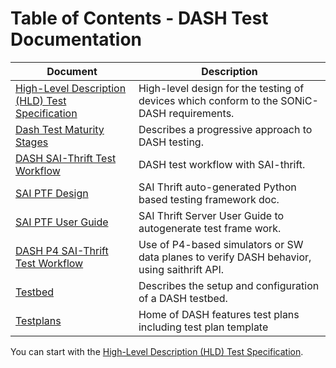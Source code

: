 # Table of Contents - DASH Test Documentation

| Document | Description |
|----------|-------------|
| [High-Level Description (HLD) Test Specification](dash-test-HLD.md) | High-level design for the testing of devices which conform to the SONiC-DASH requirements.|  
| [Dash Test Maturity Stages](dash-test-maturity-stages.md) | Describes a progressive approach to DASH testing.|  
| [DASH SAI-Thrift Test Workflow](dash-test-workflow-saithrift.md) | DASH test workflow with SAI-thrift. |
| [SAI PTF Design](https://github.com/reshmaintel/SAI/blob/dash-ptf/doc/SAI-Proposal-SAI-PTF.md) | SAI Thrift auto-generated Python based testing framework doc. |
| [SAI PTF User Guide](https://github.com/opencomputeproject/SAI/blob/master/ptf/SAI_PTF_user-guide.md) | SAI Thrift Server User Guide to autogenerate test frame work. |
| [DASH P4 SAI-Thrift Test Workflow](dash-test-workflow-p4-saithrift.md) | Use of P4-based simulators or SW data planes to verify DASH behavior, using saithrift API. |
| [Testbed](testbed/README.md) | Describes the setup and configuration of a DASH testbed.|  
| [Testplans](testplans/README.md) |  Home of DASH features test plans including test plan template |

You can start with the [High-Level Description (HLD) Test Specification](dash-test-HLD.md). 
